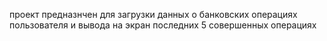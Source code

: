 проект предназнчен для загрузки данных о банковских операциях пользователя
и вывода на экран последних 5 совершенных операциях